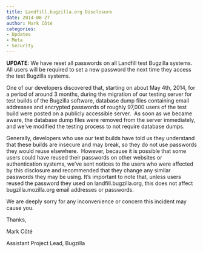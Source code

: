 ```yaml
---
title: Landfill.bugzilla.org Disclosure
date: 2014-08-27
author: Mark Côté
categories:
- Updates
- Meta
- Security
---
```

**UPDATE**: We have reset all passwords on all Landfill test Bugzilla
systems. All users will be required to set a new password the next time
they access the test Bugzilla systems.

One of our developers discovered that, starting on about May 4th, 2014,
for a period of around 3 months, during the migration of our testing
server for test builds of the Bugzilla software, database dump files
containing email addresses and encrypted passwords of roughly 97,000
users of the test build were posted on a publicly accessible server.  As
soon as we became aware, the database dump files were removed from the
server immediately, and we’ve modified the testing process to not
require database dumps.

Generally, developers who use our test builds have told us they
understand that these builds are insecure and may break, so they do not
use passwords they would reuse elsewhere.  However, because it is
possible that some users could have reused their passwords on other
websites or authentication systems, we’ve sent notices to the users who
were affected by this disclosure and recommended that they change any
similar passwords they may be using. It’s important to note that, unless
users reused the password they used on landfill.bugzilla.org, this does
not affect bugzilla.mozilla.org email addresses or passwords.

We are deeply sorry for any inconvenience or concern this incident may
cause you.

Thanks,

Mark Côté

Assistant Project Lead, Bugzilla
